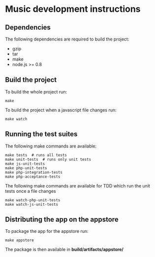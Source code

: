 # Music development instructions

## Dependencies

The following dependencies are required to build the project:

* gzip
* tar
* make
* node.js >= 0.8


## Build the project

To build the whole project run:

	make

To build the project when a javascript file changes run:

	make watch

## Running the test suites

The following make commands are available:

	make tests  # runs all tests
	make unit-tests  # runs only unit tests
	make js-unit-tests
	make php-unit-tests
	make php-integration-tests
	make php-acceptance-tests

The following make commands are available for TDD which run the unit tests once a file changes

	make watch-php-unit-tests
	make watch-js-unit-tests

## Distributing the app on the appstore

To package the app for the appstore run:

	make appstore

The package is then available in **build/artifacts/appstore/**